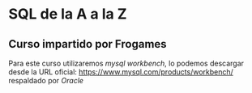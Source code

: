 # SQL de la A a la Z

## Curso impartido por Frogames

Para este curso utilizaremos *mysql workbench*, lo podemos descargar desde la URL oficial: https://www.mysql.com/products/workbench/ respaldado por *Oracle*
